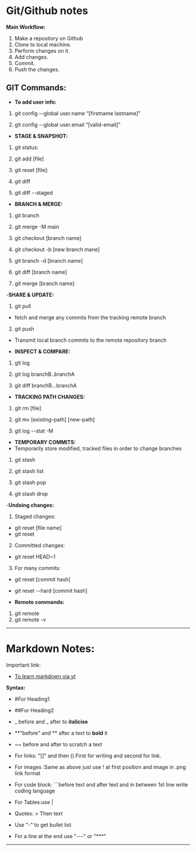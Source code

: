 # Git/Github notes

**Main Workflow:**
1. Make a repository on Github
2. Clone to local machine.
3. Perform changes on it.
4. Add changes.
5. Commit.
6. Push the changes.

## GIT Commands:

- **To add user info:**
1. git config --global user.name “[firstname lastname]”

2. git config --global user.email “[valid-email]”
- **STAGE & SNAPSHOT:**

1. git status:

2. git add [file]

3. git reset [file]:

4. git diff

5. git diff --staged

- **BRANCH & MERGE:**

1. git branch

2. git merge -M main

3. git checkout [branch name]

4. git checkout -b [new branch mane]

5. git branch -d [branch name]

6. git diff [branch name]

7. git merge [branch name]

-**SHARE & UPDATE:**

1. git pull
- fetch and merge any commits from the tracking remote branch

2. git push
- Transmit local branch commits to the remote repository branch

- **INSPECT & COMPARE:**
1. git log

2. git log branchB..branchA

3. git diff branchB...branchA

- **TRACKING PATH CHANGES:**

1. git rm [file]

2. git mv [existing-path] [new-path]

3. git log --stat -M

- **TEMPORARY COMMITS:**
- Temporarily store modified, tracked files in order to change branches
1. git stash

2. git stash list

3. git stash pop

4. git stash drop

-**Undoing changes:**
1. Staged changes:
- git reset [file name]
- git reset

2. Committed changes:
- git reset HEAD~1

3. For many commits:
- git reset [commit hash]
- git reset --hard [commit hash]

- **Remote commands:**
1. git remote
2. git remote -v

***

# Markdown Notes:

Important link:
- [To learn markdown via yt](https://www.youtube.com/watch?v=bpdvNwvEeSE "Hitesh Choudhary yt link")

**Syntax:**

- #For Heading1

- ##For Heading2

- _ before and _ after to **italicise**

- **"before" and ** after a text to **bold** it

- ~~ before and after to scratch a text

- For links: "[]" and then ().First for writing and second for link.

- For images :Same as above just use ! at first position and image in .png link format

- For code block: ```before text and after text and in between 1st line write coding language

- For Tables:use |

- Quotes: > Then text

- Use "-" to get bullet list

- For a line at the end use "---" or "***"

---